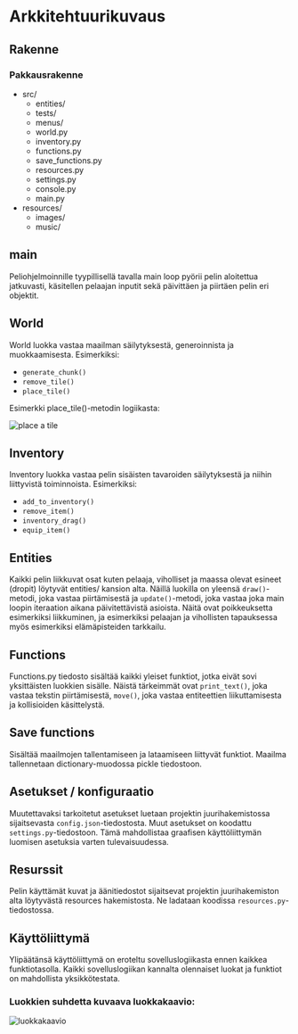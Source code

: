 # Arkkitehtuurikuvaus
## Rakenne
### Pakkausrakenne
* src/
    * entities/
    * tests/
    * menus/
    * world.py
    * inventory.py
    * functions.py
    * save_functions.py
    * resources.py
    * settings.py
    * console.py
    * main.py
* resources/
    * images/
    * music/

## main
Peliohjelmoinnille tyypillisellä tavalla main loop pyörii pelin aloitettua jatkuvasti,
käsitellen pelaajan inputit sekä päivittäen ja piirtäen pelin eri objektit.

## World
World luokka vastaa maailman säilytyksestä, generoinnista ja muokkaamisesta. Esimerkiksi:
- `generate_chunk()`
- `remove_tile()`
- `place_tile()`

Esimerkki place_tile()-metodin logiikasta:

![place a tile](https://www.websequencediagrams.com/cgi-bin/cdraw?lz=dGl0bGUgcGxhY2UgYSB0aWxlCm1haW4oKS0-ZXZlbnQgbG9vcDogcmlnaHQgY2xpY2sKAA4KLT5JbnZlbnRvcnk6IGdldF9uZXh0X3RpbGVzKCkKABMJAD0OVHJ1ZQAsGACBAwUAPAUAMg5Xb3JsZDogaXMAgR0FAIEpBm1lbnQgdmFsaWQ_CgAbBQCBAQ1ZZXMALhN1cGRhdGUgZ2FtZV9tYXA&s=default)

## Inventory
Inventory luokka vastaa pelin sisäisten tavaroiden säilytyksestä ja niihin liittyvistä
toiminnoista. Esimerkiksi:
- `add_to_inventory()`
- `remove_item()`
- `inventory_drag()`
- `equip_item()`

## Entities
Kaikki pelin liikkuvat osat kuten pelaaja, viholliset ja maassa olevat esineet (dropit)
löytyvät entities/ kansion alta. Näillä luokilla on yleensä `draw()`-metodi, joka vastaa
piirtämisestä ja `update()`-metodi, joka vastaa joka main loopin iteraation aikana
päivitettävistä asioista. Näitä ovat poikkeuksetta esimerkiksi liikkuminen, ja
esimerkiksi pelaajan ja vihollisten tapauksessa myös esimerkiksi elämäpisteiden tarkkailu.

## Functions
Functions.py tiedosto sisältää kaikki yleiset funktiot, jotka eivät sovi yksittäisten luokkien
sisälle. Näistä tärkeimmät ovat `print_text()`, joka vastaa tekstin piirtämisestä,
`move()`, joka vastaa entiteettien liikuttamisesta ja kollisioiden käsittelystä.

## Save functions
Sisältää maailmojen tallentamiseen ja lataamiseen liittyvät funktiot. Maailma tallennetaan
dictionary-muodossa pickle tiedostoon.

## Asetukset / konfiguraatio
Muutettavaksi tarkoitetut asetukset luetaan projektin juurihakemistossa sijaitsevasta
`config.json`-tiedostosta. Muut asetukset on koodattu `settings.py`-tiedostoon. Tämä mahdollistaa
graafisen käyttöliittymän luomisen asetuksia varten tulevaisuudessa.

## Resurssit
Pelin käyttämät kuvat ja äänitiedostot sijaitsevat projektin juurihakemiston alta löytyvästä
resources hakemistosta. Ne ladataan koodissa `resources.py`-tiedostossa.

## Käyttöliittymä
Ylipäätänsä käyttöliittymä on eroteltu sovelluslogiikasta ennen kaikkea funktiotasolla.
Kaikki sovelluslogiikan kannalta olennaiset luokat ja funktiot on mahdollista yksikkötestata.

### Luokkien suhdetta kuvaava luokkakaavio:

![luokkakaavio](https://yuml.me/2b87d31b.png)
